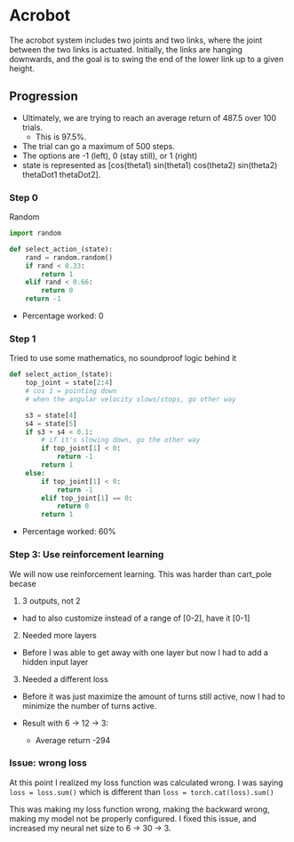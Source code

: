 # Acrobot

The acrobot system includes two joints and two links, where the joint between the two links is actuated. Initially, the links are hanging downwards, and the goal is to swing the end of the lower link up to a given height.

## Progression

+ Ultimately, we are trying to reach an average return of 487.5 over 100 trials.
    + This is 97.5%.
+ The trial can go a maximum of 500 steps.
+ The options are -1 (left), 0 (stay still), or 1 (right)
+ state is represented as  [cos(theta1) sin(theta1) cos(theta2) sin(theta2) thetaDot1 thetaDot2].


### Step 0
Random
```python
import random

def select_action_(state):
    rand = random.random()
    if rand < 0.33:
        return 1
    elif rand < 0.66:
        return 0
    return -1
```
+ Percentage worked: 0

### Step 1

Tried to use some mathematics, no soundproof logic behind it
```python
def select_action_(state):
    top_joint = state[2:4]
    # cos 1 = pointing down
    # when the angular velocity slows/stops, go other way

    s3 = state[4]
    s4 = state[5]
    if s3 + s4 < 0.1:
        # if it's slowing down, go the other way
        if top_joint[1] < 0:
            return -1
        return 1
    else:
        if top_joint[1] < 0:
            return -1
        elif top_joint[1] == 0:
            return 0
        return 1

```

+ Percentage worked: 60%

### Step 3: Use reinforcement learning

We will now use reinforcement learning. This was harder than cart_pole becase

1. 3 outputs, not 2
  + had to also customize instead of a range of [0-2], have it [0-1]
2. Needed more layers
  + Before I was able to get away with one layer but now I had to add a hidden input layer
3. Needed a different loss
  + Before it was just maximize the amount of turns still active, now I had to minimize the number of turns active.

+ Result with 6 -> 12 -> 3:
  + Average return -294
  
### Issue: wrong loss
At this point I realized my loss function was calculated wrong.
I was saying `loss = loss.sum()` which is different than `loss = torch.cat(loss).sum()`

This was making my loss function wrong, making the backward wrong, making my model not be properly configured.
I fixed this issue, and increased my neural net size to 6 -> 30 -> 3.